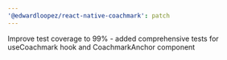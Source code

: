 ```yaml
---
'@edwardloopez/react-native-coachmark': patch
---
```


Improve test coverage to 99% - added comprehensive tests for useCoachmark hook and CoachmarkAnchor component
